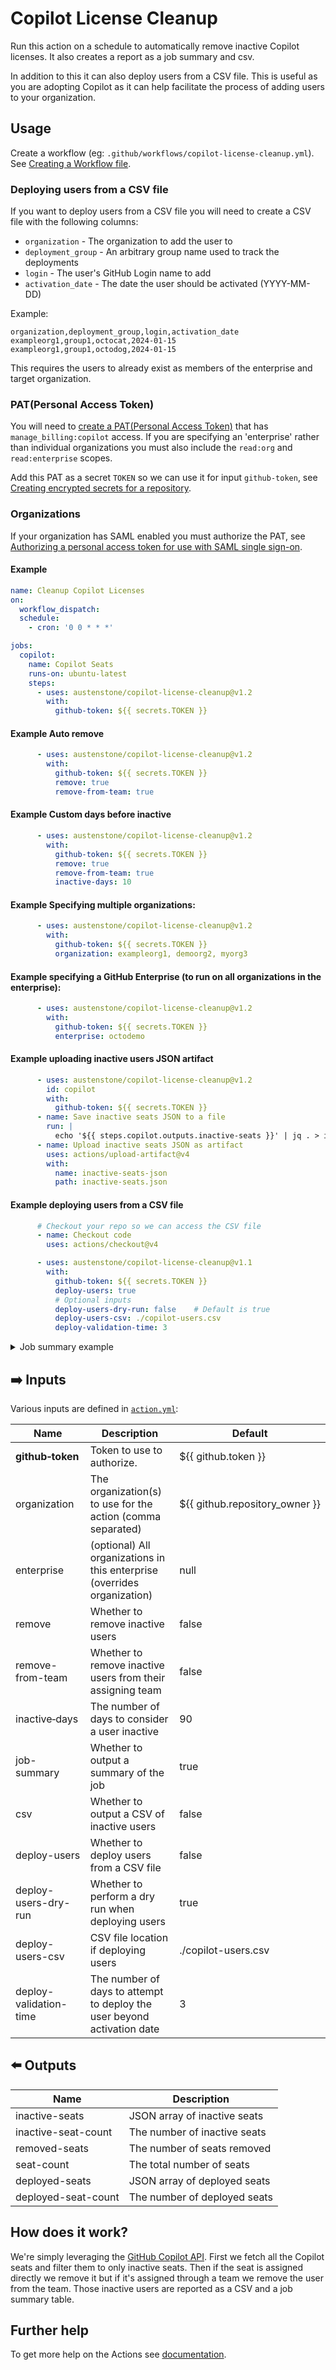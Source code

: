 # Copilot License Cleanup

Run this action on a schedule to automatically remove inactive Copilot licenses. It also creates a report as a job summary and csv.

In addition to this it can also deploy users from a CSV file.  This is useful as you are adopting Copilot as it can help facilitate the process of adding users to your organization.

## Usage
Create a workflow (eg: `.github/workflows/copilot-license-cleanup.yml`). See [Creating a Workflow file](https://help.github.com/en/articles/configuring-a-workflow#creating-a-workflow-file).

### Deploying users from a CSV file

If you want to deploy users from a CSV file you will need to create a CSV file with the following columns:
- `organization` - The organization to add the user to
- `deployment_group` - An arbitrary group name used to track the deployments
- `login` - The user's GitHub Login name to add
- `activation_date` - The date the user should be activated (YYYY-MM-DD)

Example:

```csv
organization,deployment_group,login,activation_date
exampleorg1,group1,octocat,2024-01-15
exampleorg1,group1,octodog,2024-01-15
```

This requires the users to already exist as members of the enterprise and target organization.

### PAT(Personal Access Token)

You will need to [create a PAT(Personal Access Token)](https://github.com/settings/tokens/new?scopes=manage_billing:copilot) that has `manage_billing:copilot` access.  If you are specifying an 'enterprise' rather than individual organizations you must also include the `read:org` and `read:enterprise` scopes. 

Add this PAT as a secret `TOKEN` so we can use it for input `github-token`, see [Creating encrypted secrets for a repository](https://docs.github.com/en/enterprise-cloud@latest/actions/security-guides/encrypted-secrets#creating-encrypted-secrets-for-a-repository). 
### Organizations

If your organization has SAML enabled you must authorize the PAT, see [Authorizing a personal access token for use with SAML single sign-on](https://docs.github.com/en/enterprise-cloud@latest/authentication/authenticating-with-saml-single-sign-on/authorizing-a-personal-access-token-for-use-with-saml-single-sign-on).


#### Example
```yml
name: Cleanup Copilot Licenses
on:
  workflow_dispatch:
  schedule:
    - cron: '0 0 * * *'

jobs:
  copilot:
    name: Copilot Seats
    runs-on: ubuntu-latest
    steps:
      - uses: austenstone/copilot-license-cleanup@v1.2
        with:
          github-token: ${{ secrets.TOKEN }}
```

#### Example Auto remove
```yml
      - uses: austenstone/copilot-license-cleanup@v1.2
        with:
          github-token: ${{ secrets.TOKEN }}
          remove: true
          remove-from-team: true
```

#### Example Custom days before inactive
```yml
      - uses: austenstone/copilot-license-cleanup@v1.2
        with:
          github-token: ${{ secrets.TOKEN }}
          remove: true
          remove-from-team: true
          inactive-days: 10
```

#### Example Specifying multiple organizations: 
```yml
      - uses: austenstone/copilot-license-cleanup@v1.2
        with:
          github-token: ${{ secrets.TOKEN }}
          organization: exampleorg1, demoorg2, myorg3
```

#### Example specifying a GitHub Enterprise (to run on all organizations in the enterprise):
```yml
      - uses: austenstone/copilot-license-cleanup@v1.2
        with:
          github-token: ${{ secrets.TOKEN }}
          enterprise: octodemo
```

#### Example uploading inactive users JSON artifact
```yml
      - uses: austenstone/copilot-license-cleanup@v1.2
        id: copilot
        with:
          github-token: ${{ secrets.TOKEN }}
      - name: Save inactive seats JSON to a file
        run: |
          echo '${{ steps.copilot.outputs.inactive-seats }}' | jq . > inactive-seats.json
      - name: Upload inactive seats JSON as artifact
        uses: actions/upload-artifact@v4
        with:
          name: inactive-seats-json
          path: inactive-seats.json
```

#### Example deploying users from a CSV file 

```yml
      # Checkout your repo so we can access the CSV file
      - name: Checkout code
        uses: actions/checkout@v4

      - uses: austenstone/copilot-license-cleanup@v1.1
        with:
          github-token: ${{ secrets.TOKEN }}
          deploy-users: true
          # Optional inputs
          deploy-users-dry-run: false    # Default is true
          deploy-users-csv: ./copilot-users.csv
          deploy-validation-time: 3
```

<details>
  <summary>Job summary example</summary>
  
  <img src="https://github.com/austenstone/copilot-license-cleanup/assets/22425467/4695fc23-e9c7-4403-ba04-2de0e2d36242"/>
  
</details>


## ➡️ Inputs
Various inputs are defined in [`action.yml`](action.yml):

| Name | Description | Default |
| --- | - | - |
| **github&#x2011;token** | Token to use to authorize. | ${{&nbsp;github.token&nbsp;}} |
| organization | The organization(s) to use for the action (comma separated)| ${{&nbsp;github.repository_owner&nbsp;}} |
| enterprise | (optional) All organizations in this enterprise (overrides organization) | null |
| remove | Whether to remove inactive users | false |
| remove-from-team | Whether to remove inactive users from their assigning team | false |
| inactive&#x2011;days | The number of days to consider a user inactive | 90 |
| job-summary | Whether to output a summary of the job | true |
| csv | Whether to output a CSV of inactive users | false |
| deploy-users | Whether to deploy users from a CSV file | false |
| deploy-users-dry-run | Whether to perform a dry run when deploying users | true |
| deploy-users-csv | CSV file location if deploying users | ./copilot-users.csv |
| deploy-validation-time | The number of days to attempt to deploy the user beyond activation date | 3 |

## ⬅️ Outputs
| Name | Description |
| --- | - |
| inactive-seats | JSON array of inactive seats |
| inactive-seat-count | The number of inactive seats |
| removed-seats | The number of seats removed |
| seat-count | The total number of seats |
| deployed-seats | JSON array of deployed seats |
| deployed-seat-count | The number of deployed seats |

## How does it work?
We're simply leveraging the [GitHub Copilot API](https://docs.github.com/en/rest/copilot). First we fetch all the Copilot seats and filter them to only inactive seats. Then if the seat is assigned directly we remove it but if it's assigned through a team we remove the user from the team. Those inactive users are reported as a CSV and a job summary table.

## Further help
To get more help on the Actions see [documentation](https://docs.github.com/en/actions).
